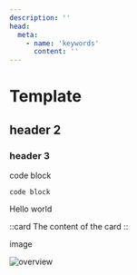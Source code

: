 ```yaml
---
description: ''
head:
  meta:
    - name: 'keywords'
      content: ''
---
```


# Template

## header 2

### header 3

code block

```
code block

```

Hello world

::card
The content of the card
::

image

![overview](/images/overview.png)

